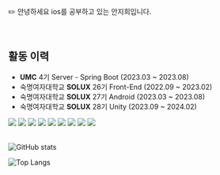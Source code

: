 <div>
<p>✏️ 안녕하세요 ios를 공부하고 있는 안지희입니다.</p></br>

## 활동 이력

- **UMC** 4기 Server - Spring Boot (2023.03 ~ 2023.08)
- 숙명여자대학교 **SOLUX** 26기 Front-End (2022.09 ~ 2023.02)
- 숙명여자대학교 **SOLUX** 27기 Android (2023.03 ~ 2023.08)
- 숙명여자대학교 **SOLUX** 28기 Unity (2023.09 ~ 2024.02)


  
<img src="https://img.shields.io/badge/Swift-F05138?style=flat&logo=Swift&logoColor=white"/>
<img src="https://img.shields.io/badge/Python-3776AB?style=flat&logo=python&logoColor=white"/>
<img src="https://img.shields.io/badge/C-A8B9CC?style=flat&logo=C&logoColor=white"/>
<img src="https://img.shields.io/badge/Java-007396?style=flat&logo=OpenJDK&logoColor=white"/>
<img src="https://img.shields.io/badge/JavaScript-F7DF1E?style=flat&logo=javascript&logoColor=black">
<img src="https://img.shields.io/badge/React-61DAFB?style=flat&logo=react&logoColor=black">
<img src="https://img.shields.io/badge/HTML-E34F26?style=flat&logo=html5&logoColor=white">
<img src="https://img.shields.io/badge/CSS-1572B6?style=flat&logo=css3&logoColor=white">
<img src="https://img.shields.io/badge/Android-3DDC84?style=flat&logo=Android&logoColor=white">


</br>
</br>



![GitHub stats](https://github-readme-stats.vercel.app/api?username=Anjihee&show_icons=true&theme=radical)

![Top Langs](https://github-readme-stats.vercel.app/api/top-langs/?username=Anjihee)

</div>


